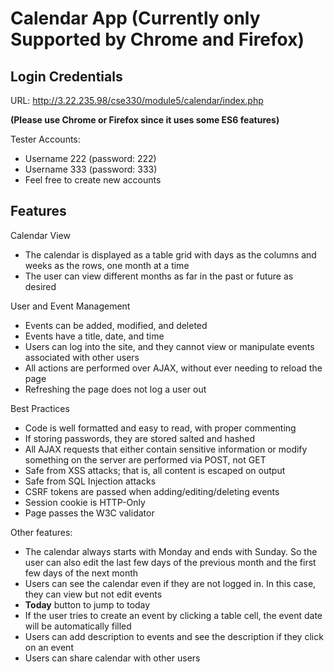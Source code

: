 # Calendar App (Currently only Supported by Chrome and Firefox)

## Login Credentials

URL: http://3.22.235.98/cse330/module5/calendar/index.php

**(Please use Chrome or Firefox since it uses some ES6 features)**

Tester Accounts:
* Username 222 (password: 222)
* Username 333 (password: 333)
* Feel free to create new accounts

## Features

Calendar View
* The calendar is displayed as a table grid with days as the columns and weeks as the rows, one month at a time 
* The user can view different months as far in the past or future as desired 

User and Event Management
* Events can be added, modified, and deleted 
* Events have a title, date, and time 
* Users can log into the site, and they cannot view or manipulate events associated with other users 
* All actions are performed over AJAX, without ever needing to reload the page 
* Refreshing the page does not log a user out 

Best Practices 
* Code is well formatted and easy to read, with proper commenting 
* If storing passwords, they are stored salted and hashed 
* All AJAX requests that either contain sensitive information or modify something on the server are performed via POST, not GET 
* Safe from XSS attacks; that is, all content is escaped on output 
* Safe from SQL Injection attacks 
* CSRF tokens are passed when adding/editing/deleting events 
* Session cookie is HTTP-Only 
* Page passes the W3C validator 

Other features:
* The calendar always starts with Monday and ends with Sunday.
So the user can also edit the last few days of the previous month and the first few days of the next month
* Users can see the calendar even if they are not logged in. In this case, they can view but not edit events
* **Today** button to jump to today
* If the user tries to create an event by clicking a table cell, the event date will be automatically filled
* Users can add description to events and see the description if they click on an event
* Users can share calendar with other users
